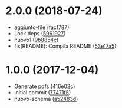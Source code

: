 <a name="2.0.0"></a>
# 2.0.0 (2018-07-24)

* aggiunto-file ([facf787](https://github.com/eca-automs/MC-OL12A31E20/commit/facf787))
* Lock deps ([5961927](https://github.com/eca-automs/MC-OL12A31E20/commit/5961927))
* nuovo1 ([9b8854c](https://github.com/eca-automs/MC-OL12A31E20/commit/9b8854c))
* fix(README): Compila README ([53e17a5](https://github.com/eca-automs/MC-OL12A31E20/commit/53e17a5))



<a name="1.0.0"></a>
# 1.0.0 (2017-12-04)

* Generate pdfs ([416e02c](https://github.com/eca-automs/MC-OL12A31E20/commit/416e02c))
* Initial commit ([77471f5](https://github.com/eca-automs/MC-OL12A31E20/commit/77471f5))
* nuovo-schema ([a52483d](https://github.com/eca-automs/MC-OL12A31E20/commit/a52483d))




